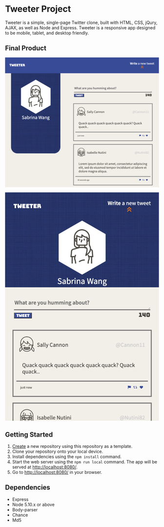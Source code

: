 # Tweeter Project

Tweeter is a simple, single-page Twitter clone, built with HTML, CSS, jQury, AJAX, as well as Node and Express. Tweeter is a responsive app designed to be mobile, tablet, and desktop friendly. 

## Final Product

!["screenshot of main page (desktop)"](docs/tweeter-desktop-view.png)

!["screenshot of main page (mobile)"](docs/tweeter-mobile-view.png)

## Getting Started

1. [Create](https://docs.github.com/en/repositories/creating-and-managing-repositories/creating-a-repository-from-a-template) a new repository using this repository as a template.
2. Clone your repository onto your local device.
3. Install dependencies using the `npm install` command.
3. Start the web server using the `npm run local` command. The app will be served at <http://localhost:8080/>.
4. Go to <http://localhost:8080/> in your browser.

## Dependencies

- Express
- Node 5.10.x or above
- Body-parser
- Chance
- Md5
